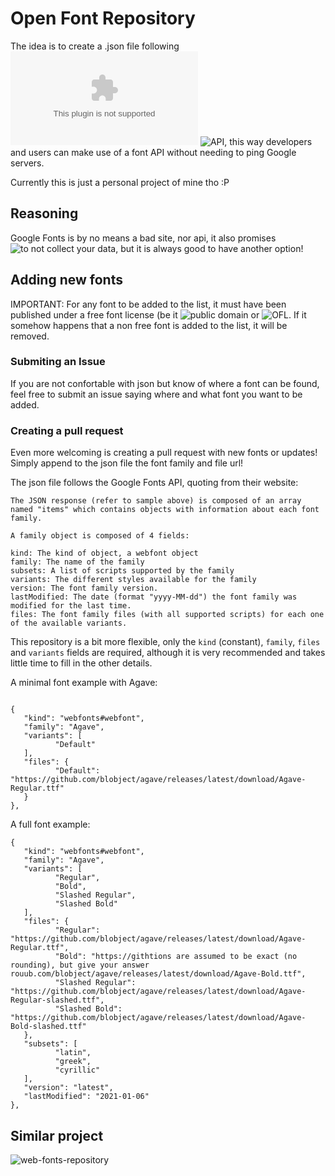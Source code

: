 # Open Font Repository

The idea is to create a .json file following ![Google Fonts](fonts.google.com) ![API](https://developers.google.com/fonts/docs/developer_api), this way developers and users can make use of a font API without needing to ping Google servers.

Currently this is just a personal project of mine tho :P

## Reasoning

Google Fonts is by no means a bad site, nor api, it also promises ![to not collect your data](https://developers.google.com/fonts/faq#what_does_using_the_google_fonts_api_mean_for_the_privacy_of_my_users), but it is always good to have another option!

## Adding new fonts

IMPORTANT: For any font to be added to the list, it must have been published under a free font license (be it ![public domain](https://en.wikipedia.org/wiki/Public_domain) or ![OFL](https://en.wikipedia.org/wiki/SIL_Open_Font_License). If it somehow happens that a non free font is added to the list, it will be removed.

### Submiting an Issue

If you are not confortable with json but know of where a font can be found, feel free to submit an issue saying where and what font you want to be added.

### Creating a pull request

Even more welcoming is creating a pull request with new fonts or updates! Simply append to the json file the font family and file url!

The json file follows the Google Fonts API, quoting from their website:

```
The JSON response (refer to sample above) is composed of an array named "items" which contains objects with information about each font family.

A family object is composed of 4 fields:

kind: The kind of object, a webfont object
family: The name of the family
subsets: A list of scripts supported by the family
variants: The different styles available for the family
version: The font family version.
lastModified: The date (format "yyyy-MM-dd") the font family was modified for the last time.
files: The font family files (with all supported scripts) for each one of the available variants.
```

This repository is a bit more flexible, only the `kind` (constant), `family`, `files` and `variants`  fields are required, although it is very recommended and takes little time to fill in the other details.

A minimal font example with Agave:

```

{
   "kind": "webfonts#webfont",
   "family": "Agave",
   "variants": [
          "Default"
   ],
   "files": {
          "Default": "https://github.com/blobject/agave/releases/latest/download/Agave-Regular.ttf"
   }
},

```

A full font example:

```
{
   "kind": "webfonts#webfont",
   "family": "Agave",
   "variants": [
          "Regular",
          "Bold",
          "Slashed Regular",
          "Slashed Bold"
   ],
   "files": {
          "Regular": "https://github.com/blobject/agave/releases/latest/download/Agave-Regular.ttf",
          "Bold": "https://githtions are assumed to be exact (no rounding), but give your answer rouub.com/blobject/agave/releases/latest/download/Agave-Bold.ttf",
          "Slashed Regular": "https://github.com/blobject/agave/releases/latest/download/Agave-Regular-slashed.ttf",
          "Slashed Bold": "https://github.com/blobject/agave/releases/latest/download/Agave-Bold-slashed.ttf"
   },
   "subsets": [
          "latin",
          "greek",
          "cyrillic"
   ],
   "version": "latest",
   "lastModified": "2021-01-06"
},
```

## Similar project

![web-fonts-repository](https://github.com/Finesse/web-fonts-repository)
